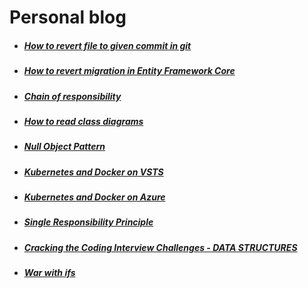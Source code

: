 # Personal blog

* ##### [How to revert file to given commit in git](posts/git_one_file_revert.md)
* ##### [How to revert migration in Entity Framework Core](posts/migrations_revert.md)
* ##### [Chain of responsibility](posts/c_o_r.md)
* ##### [How to read class diagrams](posts/class_diagrams.md)
* ##### [Null Object Pattern](posts/null_object.md)
* ##### [Kubernetes and Docker on VSTS](posts/k_and_d_vsts.md)
* ##### [Kubernetes and Docker on Azure](posts/k_and_d_azure.md)
* ##### [Single Responsibility Principle](posts/srp.md)
* ##### [Cracking the Coding Interview Challenges - DATA STRUCTURES](posts/cci_data_structures.md)
* ##### [War with ifs](posts/war_with_if.md)
